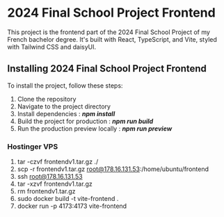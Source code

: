 # 2024 Final School Project Frontend

This project is the frontend part of the 2024 Final School Project of my French bachelor degree. It's built with React, TypeScript, and Vite, styled with Tailwind CSS and daisyUI.

## Installing 2024 Final School Project Frontend

To install the project, follow these steps:

1. Clone the repository
2. Navigate to the project directory
3. Install dependencies : ***npm install***
4. Build the project for production : ***npm run build***
5. Run the production preview locally : ***npm run preview***

### Hostinger VPS
1. tar -czvf frontendv1.tar.gz ./
2. scp -r frontendv1.tar.gz root@178.16.131.53:/home/ubuntu/frontend
3. ssh root@178.16.131.53
4. tar -xzvf frontendv1.tar.gz
5. rm frontendv1.tar.gz
6. sudo docker build -t vite-frontend .
7. docker run -p 4173:4173 vite-frontend




